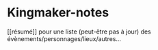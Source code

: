 # Kingmaker-notes

[[résumé]] pour une liste (peut-être pas à jour) des évènements/personnages/lieux/autres...
